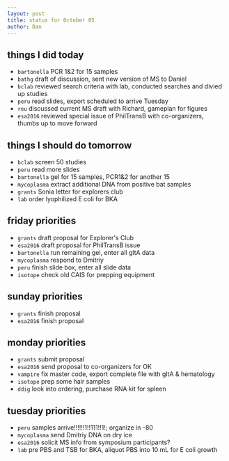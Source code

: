 ```yaml
---
layout: post
title: status for October 05
author: Dan
---
```


## things I did today
* `bartonella` PCR 1&2 for 15 samples
* `bathg` draft of discussion, sent new version of MS to Daniel
* `bclab` reviewed search criteria with lab, conducted searches and divied up studies
* `peru` read slides, export scheduled to arrive Tuesday
* `reu` discussed current MS draft with Richard, gameplan for figures
* `esa2016` reviewed special issue of PhilTransB with co-organizers, thumbs up to move forward

## things I should do tomorrow
* `bclab` screen 50 studies
* `peru` read more slides
* `bartonella` gel for 15 samples, PCR1&2 for another 15
* `mycoplasma` extract additional DNA from positive bat samples
* `grants` Sonia letter for explorers club
* `lab` order lyophilized E coli for BKA

## friday priorities
* `grants` draft proposal for Explorer's Club
* `esa2016` draft proposal for PhilTransB issue
* `bartonella` run remaining gel, enter all gltA data
* `mycoplasma` respond to Dmitriy
* `peru` finish slide box, enter all slide data
* `isotope` check old CAIS for prepping equipment

## sunday priorities
* `grants` finish proposal
* `esa2016` finish proposal

## monday priorities
* `grants` submit proposal
* `esa2016` send proposal to co-organizers for OK
* `vampire` fix master code, export complete file with gltA & hematology
* `isotope` prep some hair samples
* `ddig` look into ordering, purchase RNA kit for spleen

## tuesday priorities
* `peru` samples arrive!!!!!!1!!111!!1!; organize in -80
* `mycoplasma` send Dmitriy DNA on dry ice
* `esa2016` solicit MS info from symposium participants?
* `lab` pre PBS and TSB for BKA, aliquot PBS into 10 mL for E coli growth

<i class='fa fa-code' style='color:pink'> </i>

